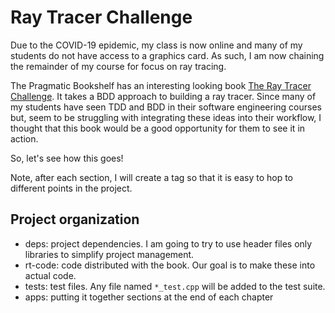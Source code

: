 # Ray Tracer Challenge

Due to the COVID-19 epidemic, my class is now online and many of my students do
not have access to a graphics card.  As such, I am now chaining the remainder of
my course for focus on ray tracing.

The Pragmatic Bookshelf has an interesting looking book [The Ray Tracer
Challenge](https://pragprog.com/book/jbtracer/the-ray-tracer-challenge).  It
takes a BDD approach to building a ray tracer.  Since many of my students have
seen TDD and BDD in their software engineering courses but, seem to be
struggling with integrating these ideas into their workflow, I thought that this
book would be a good opportunity for them to see it in action.

So, let's see how this goes!

Note, after each section, I will create a tag so that it is easy to hop to
different points in the project.

## Project organization

- deps: project dependencies.  I am going to try to use header files only
  libraries to simplify project management.
- rt-code: code distributed with the book.  Our goal is to make these into
  actual code.
- tests: test files.  Any file named `*_test.cpp` will be added to the test
  suite.
- apps: putting it together sections at the end of each chapter
